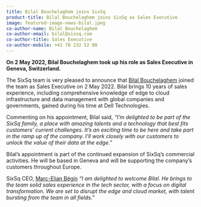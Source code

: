 ```yaml
---
title: Bilal Bouchelaghem joins SixSq
product-title: Bilal Bouchelaghem joins SixSq as Sales Executive
image: featured-image-news-bilal.jpeg
co-author-name: Bilal Bouchelaghem
co-author-email: bilal@sixsq.com
co-author-title: Sales Executive
co-author-mobile: +41 78 232 52 00
---
```


**On 2 May 2022, Bilal Bouchelaghem took up his role as Sales Executive in Geneva, Switzerland.**

The SixSq team is very pleased to announce that [Bilal Bouchelaghem](https://www.linkedin.com/in/bilalbouchelaghem) joined the team as Sales Executive on 2 May 2022. Bilal brings 10 years of sales experience, including comprehensive knowledge of edge to cloud infrastructure and data management with global companies and governments, gained during his time at Dell Technologies.

Commenting on his appointment, Bilal said, _“I’m delighted to be part of the SixSq family, a place with amazing talents and a technology that best fits customers’ current challenges. It’s an exciting time to be here and take part in the ramp up of the company. I’ll work closely with our customers to unlock the value of their data at the edge.”_

Bilal’s appointment is part of the continued expansion of SixSq’s commercial activities. He will be based in Geneva and will be supporting the company’s customers throughout Europe.

SixSq CEO, [Marc-Elian Bégin](https://www.linkedin.com/in/mebster/) _“I am delighted to welcome Bilal. He brings to the team solid sales experience in the tech sector, with a focus on digital transformation. We are set to disrupt the edge and cloud market, with talent bursting from the team in all fields.”_
